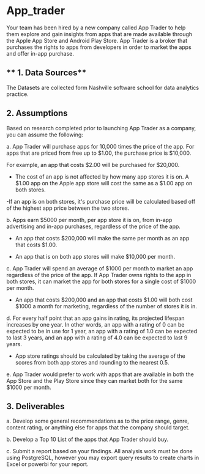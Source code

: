 # **App_trader**

Your team has been hired by a new company called App Trader to help them explore and gain insights from apps that are made available through the Apple App Store and Android Play Store. App Trader is a broker that purchases the rights to apps from developers in order to market the apps and offer in-app purchase.

## ** 1.  Data Sources**

The Datasets are collected form Nashville software school for data analytics practice.

## **2. Assumptions**

Based on research completed prior to launching App Trader as a company, you can assume the following:

a. App Trader will purchase apps for 10,000 times the price of the app. For apps that are priced from free up to $1.00, the purchase price is $10,000.

 For example, an app that costs $2.00 will be purchased for $20,000.

 - The cost of an app is not affected by how many app stores it is on. A $1.00 app on the Apple app store will cost the same as a $1.00 app on both stores.

-If an app is on both stores, it's purchase price will be calculated based off of the highest app price between the two stores.

b. Apps earn $5000 per month, per app store it is on, from in-app advertising and in-app purchases, regardless of the price of the app.

 - An app that costs $200,000 will make the same per month as an app that costs $1.00.

 - An app that is on both app stores will make $10,000 per month.

c. App Trader will spend an average of $1000 per month to market an app regardless of the price of the app. If App Trader owns rights to the app in both stores, it can market the app for both stores for a single cost of $1000 per month.

 - An app that costs $200,000 and an app that costs $1.00 will both cost $1000 a month for marketing, regardless of the number of stores it is in.

d. For every half point that an app gains in rating, its projected lifespan increases by one year. In other words, an app with a rating of 0 can be expected to be in use for 1 year, an app with a rating of 1.0 can be expected to last 3 years, and an app with a rating of 4.0 can be expected to last 9 years.

 - App store ratings should be calculated by taking the average of the scores from both app stores and rounding to the nearest 0.5.

 e. App Trader would prefer to work with apps that are available in both the App Store and the Play Store since they can market both for the same $1000 per month.

 ## **3. Deliverables**

a. Develop some general recommendations as to the price range, genre, content rating, or anything else for apps that the company should target.

b. Develop a Top 10 List of the apps that App Trader should buy.

c. Submit a report based on your findings. All analysis work must be done using PostgreSQL, however you may export query results to create charts in Excel or powerbi for your report.